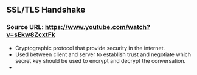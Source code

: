 ## SSL/TLS Handshake

### Source URL: https://www.youtube.com/watch?v=sEkw8ZcxtFk

- Cryptographic protocol that provide security in the internet.
- Used between client and server to establish trust and negotiate which secret key should be used to encrypt and decrypt the conversation.
- 
<!--stackedit_data:
eyJoaXN0b3J5IjpbMTE2ODQ0MTEyM119
-->